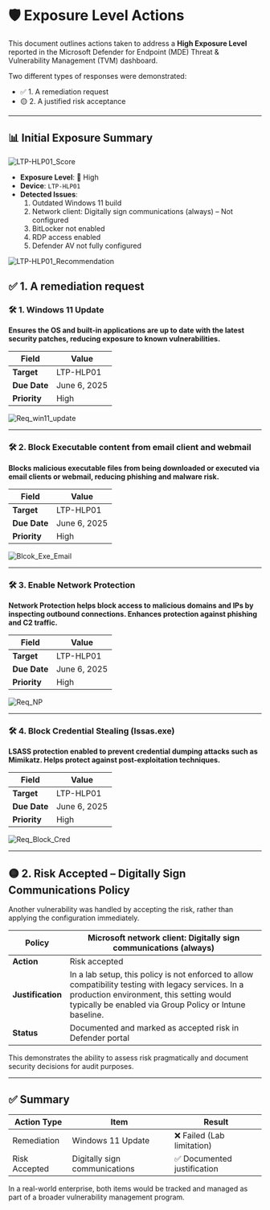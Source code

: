 # 🛡️ Exposure Level Actions 

This document outlines actions taken to address a **High Exposure Level** reported in the Microsoft Defender for Endpoint (MDE) Threat & Vulnerability Management (TVM) dashboard.

Two different types of responses were demonstrated:

- ✅ 1. A remediation request 
- 🟡 2. A justified risk acceptance 

---

## 📊 Initial Exposure Summary

![LTP-HLP01_Score](https://github.com/AliChoukatli/CyberShield-Enterprise/blob/main/04_Zero%20Trust%20%26%20Security%20Hardening/Screenshots/LTP-HLP01_Exposure_Level.png)

- **Exposure Level**: 🔴 High
- **Device**: `LTP-HLP01`
- **Detected Issues**:
  1. Outdated Windows 11 build
  2. Network client: Digitally sign communications (always) – Not configured
  3. BitLocker not enabled
  4. RDP access enabled
  5. Defender AV not fully configured
 
![LTP-HLP01_Recommendation](https://github.com/AliChoukatli/CyberShield-Enterprise/blob/main/04_Zero%20Trust%20%26%20Security%20Hardening/Screenshots/LTP-HLP01_Recommendations.png)


## ✅ 1. A remediation request 

### 🛠️ 1. Windows 11 Update

**Ensures the OS and built-in applications are up to date with the latest security patches, reducing exposure to known vulnerabilities.**

| Field                | Value                                     |
|----------------------|-------------------------------------------|                       
| **Target**           |  LTP-HLP01                                |
| **Due Date**         | June 6, 2025                              |
| **Priority**         | High                                      |      

![Req_win11_update](https://github.com/AliChoukatli/CyberShield-Enterprise/blob/main/04_Zero%20Trust%20%26%20Security%20Hardening/Screenshots/Req_Win11update.png)

---

### 🛠️ 2. Block Executable content from email client and webmail

**Blocks malicious executable files from being downloaded or executed via email clients or webmail, reducing phishing and malware risk.**


| Field                | Value                                     |
|----------------------|-------------------------------------------|
| **Target**           | LTP-HLP01                                 |
| **Due Date**         | June 6, 2025                              |
| **Priority**         | High                                      |      


![Blcok_Exe_Email](https://github.com/AliChoukatli/CyberShield-Enterprise/blob/main/04_Zero%20Trust%20%26%20Security%20Hardening/Screenshots/Block_exec_Email.png)

---

### 🛠️ 3. Enable Network Protection

**Network Protection helps block access to malicious domains and IPs by inspecting outbound connections. Enhances protection against phishing and C2 traffic.**


| Field                | Value                                     |
|----------------------|-------------------------------------------|
| **Target**           | LTP-HLP01                                 |
| **Due Date**         | June 6, 2025                              |
| **Priority**         | High                                      |      

![Req_NP](https://github.com/AliChoukatli/CyberShield-Enterprise/blob/main/04_Zero%20Trust%20%26%20Security%20Hardening/Screenshots/Req_NP.png)


---

### 🛠️ 4. Block Credential Stealing (lssas.exe)

**LSASS protection enabled to prevent credential dumping attacks such as Mimikatz. Helps protect against post-exploitation techniques.**

| Field                | Value                                     |
|----------------------|-------------------------------------------|
| **Target**           | LTP-HLP01                                 |
| **Due Date**         | June 6, 2025                              |
| **Priority**         | High                                      |      

![Req_Block_Cred](https://github.com/AliChoukatli/CyberShield-Enterprise/blob/main/04_Zero%20Trust%20%26%20Security%20Hardening/Screenshots/Req_Block_Cred.png)

---

## 🟡 2. Risk Accepted – Digitally Sign Communications Policy

Another vulnerability was handled by accepting the risk, rather than applying the configuration immediately.

| Policy | Microsoft network client: Digitally sign communications (always) |
|--------|------------------------------------------------------------------|
| **Action** | Risk accepted |
| **Justification** | In a lab setup, this policy is not enforced to allow compatibility testing with legacy services. In a production environment, this setting would typically be enabled via Group Policy or Intune baseline. |
| **Status** | Documented and marked as accepted risk in Defender portal |

This demonstrates the ability to assess risk pragmatically and document security decisions for audit purposes.

---

## ✅ Summary

| Action Type | Item | Result |
|-------------|------|--------|
| Remediation | Windows 11 Update | ❌ Failed (Lab limitation) |
| Risk Accepted | Digitally sign communications | ✅ Documented justification |

In a real-world enterprise, both items would be tracked and managed as part of a broader vulnerability management program.


